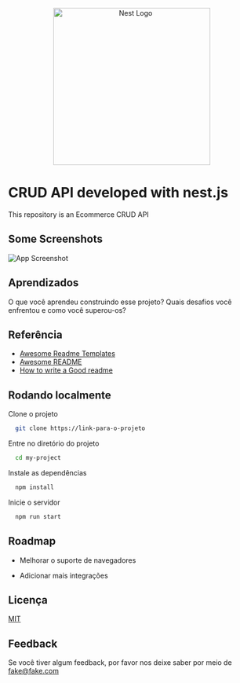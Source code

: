 <p align="center">
  <a href="http://nestjs.com/" target="blank"><img src="https://nestjs.com/img/logo_text.svg" width="320" alt="Nest Logo" /></a>
</p>

# CRUD API developed with nest.js

This repository is an Ecommerce CRUD API

## Some Screenshots

![App Screenshot](https://via.placeholder.com/468x300?text=App+Screenshot+Here)


## Aprendizados

O que você aprendeu construindo esse projeto? Quais desafios você enfrentou e como você superou-os?


## Referência

 - [Awesome Readme Templates](https://awesomeopensource.com/project/elangosundar/awesome-README-templates)
 - [Awesome README](https://github.com/matiassingers/awesome-readme)
 - [How to write a Good readme](https://bulldogjob.com/news/449-how-to-write-a-good-readme-for-your-github-project)


## Rodando localmente

Clone o projeto

```bash
  git clone https://link-para-o-projeto
```

Entre no diretório do projeto

```bash
  cd my-project
```

Instale as dependências

```bash
  npm install
```

Inicie o servidor

```bash
  npm run start
```


## Roadmap

- Melhorar o suporte de navegadores

- Adicionar mais integrações


## Licença

[MIT](https://choosealicense.com/licenses/mit/)


## Feedback

Se você tiver algum feedback, por favor nos deixe saber por meio de fake@fake.com
